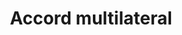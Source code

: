 ---
title: Accord multilateral
longTitle: 'Accord multilatéral'
tags:
- gccommon
french:
- "[[Multilateral agreements]]"
---